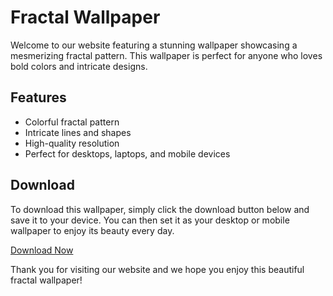 <!--
Write me markdown content of website with wallpaper:

"A wallpaper featuring a colorful fractal pattern, with intricate lines and bold colors."

The header of the page should not be copy of the text but rather a real content of the website which is using this wallpaper.
-->

<!--font:Open Sans-->

# Fractal Wallpaper

Welcome to our website featuring a stunning wallpaper showcasing a mesmerizing fractal pattern. This wallpaper is perfect for anyone who loves bold colors and intricate designs.

## Features

-   Colorful fractal pattern
-   Intricate lines and shapes
-   High-quality resolution
-   Perfect for desktops, laptops, and mobile devices

## Download

To download this wallpaper, simply click the download button below and save it to your device. You can then set it as your desktop or mobile wallpaper to enjoy its beauty every day.

[Download Now](#)

Thank you for visiting our website and we hope you enjoy this beautiful fractal wallpaper!
